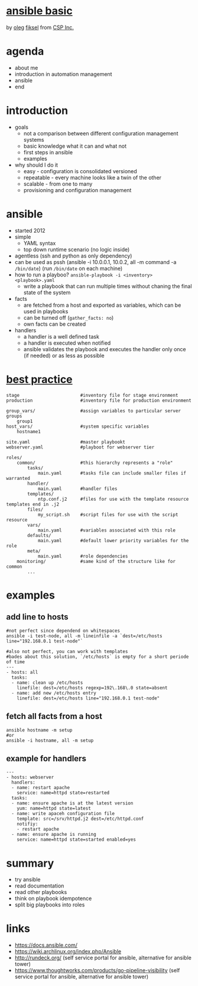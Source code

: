 # [ansible basic](http://programm.froscon.de/2015/events/1512.html)

by [oleg](oleg@fiksel.info) [fiksel](http://fiksel.info) from [CSP Inc.](http://www.cspi.com/)

# agenda

* about me
* introduction in automation management
* ansible
* end

# introduction

* goals
    * not a comparison between different configuration management systems
    * basic knowledge what it can and what not
    * first steps in ansible
    * examples
* why should I do it
    * easy -  configuration is consolidated versioned
    * repeatable - every machine looks like a twin of the other
    * scalable - from one to many
    * provisioning and configuration management

# ansible

* started 2012
* simple
    * YAML syntax
    * top down runtime scenario (no logic inside)
* agentless (ssh and python as only dependency)
* can be used as pssh (ansible -i 10.0.0.1, 10.0.2, all -m command -a `/bin/date`)  (run `/bin/date` on each machine)
* how to run a playboo? `ansible-playbook -i <inventory> <playbook>.yaml`
    * write a playbook that can run multiple times without chaning the final state of the system
* facts
    * are fetched from a host and exported as variables, which can be used in playbooks
    * can be turned off (`gather_facts: no`)
    * own facts can be created
* handlers
    * a handler is a well defined task
    * a handler is executed when notified
    * ansible validates the playbook and executes the handler only once (if needed) or as less as possible

# [best practice](https://docs.ansible.com/playbooks_best_practices.html)

```
stage                       #inventory file for stage environment
production                  #inventory file for production environment

group_vars/                 #assign variables to particular server groups
    group1
host_vars/                  #system specific variables
    hostname1

site.yaml                   #master playbookt
webserver.yaml              #playboot for webserver tier

roles/
    common/                 #this hierarchy represents a "role"
        tasks/
            main.yaml       #tasks file can include smaller files if warranted
        handler/
            main.yaml       #handler files
        templates/
            ntp.conf.j2     #files for use with the template resource templates end in .j2
        files/
            my_script.sh    #script files for use with the script resource
        vars/
            main.yaml       #variables associated with this role
        defaults/
            main.yaml       #default lower priority variables for the role
        meta/
            main.yaml       #role dependencies
    monitoring/             #same kind of the structure like for common
        ...
```

# examples

## add line to hosts

```
#not perfect since dependend on whitespaces
ansible -i test-node, all -m lineinfile -a `dest=/etc/hosts line="192.168.0.1 test-node"`
```

```
#also not perfect, you can work with templates
#bades about this solution, `/etc/hosts` is empty for a short periode of time
---
- hosts: all
  tasks:
  - name: clean up /etc/hosts
    linefile: dest=/etc/hosts regexp=192\.168\.0 state=absent
  - name: add new /etc/hosts entry
    linefile: dest=/etc/hosts line="192.168.0.1 test-node"
```

## fetch all facts from a host


```
ansible hostname -m setup
#or
ansible -i hostname, all -m setup
```

## example for handlers

```
---
- hosts: webserver
  handlers:
  - name: restart apache
    service: name=httpd state=restarted
  tasks:
  - name: ensure apache is at the latest version
    yum: name=httpd state=latest
  - name: write apaceh configuration file
    template: src=/srv/httpd.j2 dest=/etc/httpd.conf
    notifiy:
    - restart apache
  - name: ensure apache is running
    service: name=httpd state=started enabled=yes
```

# summary

* try ansible
* read documentation
* read other playbooks
* think on playbook idempotence
* split big playbooks into roles

# links

* https://docs.ansible.com/
* https://wiki.archlinux.org/index.php/Ansible
* http://rundeck.org/ (self service portal for ansible, alternative for ansible tower)
* https://www.thoughtworks.com/products/go-pipeline-visibility (self service portal for ansible, alternative for ansible tower)

